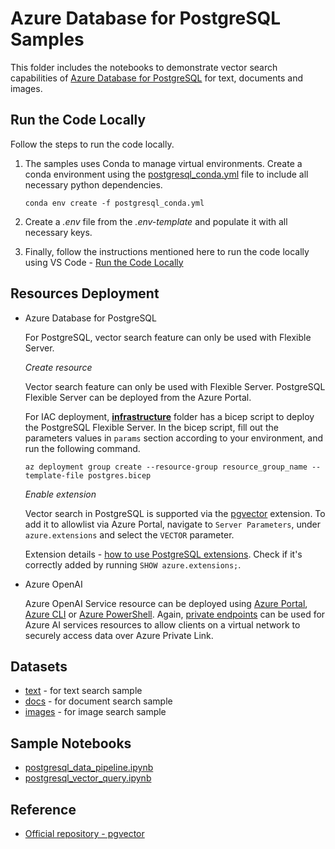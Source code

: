 # Azure Database for PostgreSQL Samples

This folder includes the notebooks to demonstrate vector search capabilities of [Azure Database for PostgreSQL](https://learn.microsoft.com/en-us/azure/postgresql/) for text, documents and images.

## Run the Code Locally

Follow the steps to run the code locally.

1. The samples uses Conda to manage virtual environments. Create a conda environment using the [postgresql_conda.yml](./postgresql_conda.yml) file to include all necessary python dependencies.

      `conda env create -f postgresql_conda.yml`

2. Create a *.env* file from the *.env-template* and populate it with all necessary keys.

3. Finally, follow the instructions mentioned here to run the code locally using VS Code - [Run the Code Locally](../README.md#run-the-code-locally)

## Resources Deployment

- Azure Database for PostgreSQL

  For PostgreSQL, vector search feature can only be used with Flexible Server.

  *Create resource*

    Vector search feature can only be used with Flexible Server. PostgreSQL Flexible Server can  be deployed from the Azure Portal.

    For IAC deployment, **[infrastructure](./infrastructure/)** folder has a bicep script to deploy the PostgreSQL Flexible Server. In the bicep script, fill out the parameters values in `params` section according to your environment, and run the following command.

   `az deployment group create --resource-group resource_group_name --template-file postgres.bicep`
  
  *Enable extension*

    Vector search in PostgreSQL is supported via the [pgvector](https://github.com/pgvector/pgvector) extension. To add it to allowlist via Azure Portal, navigate to `Server Parameters`, under `azure.extensions` and select the `VECTOR` parameter. 
    
     Extension details - [how to use PostgreSQL extensions](https://learn.microsoft.com/en-us/azure/postgresql/flexible-server/concepts-extensions#how-to-use-postgresql-extensions). Check if it's correctly added by running `SHOW azure.extensions;`.

- Azure OpenAI
  
  Azure OpenAI Service resource can be deployed using [Azure Portal](https://learn.microsoft.com/azure/ai-services/openai/how-to/create-resource?pivots=web-portal), [Azure CLI](https://learn.microsoft.com/azure/ai-services/openai/how-to/create-resource?pivots=cli) or [Azure PowerShell](https://learn.microsoft.com/azure/ai-services/openai/how-to/create-resource?pivots=ps). Again, [private endpoints](https://learn.microsoft.com/azure/ai-services/cognitive-services-virtual-networks?context=%2Fazure%2Fai-services%2Fopenai%2Fcontext%2Fcontext&tabs=portal#use-private-endpoints) can be used for Azure AI services resources to allow clients on a virtual network to securely access data over Azure Private Link.

## Datasets

- [text](../data/text/) - for text search sample
- [docs](../data/docs/) - for document search sample
- [images](../data/images/) - for image search sample

## Sample Notebooks

- [postgresql_data_pipeline.ipynb](./postgresql_data_pipeline.ipynb)
- [postgresql_vector_query.ipynb](./postgresql_vector_query.ipynb)

## Reference

- [Official repository - pgvector](https://github.com/pgvector/pgvector)
